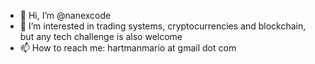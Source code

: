 - 👋 Hi, I’m @nanexcode
- 👀 I’m interested in trading systems, cryptocurrencies and blockchain, but any tech challenge is also welcome 
- 📫 How to reach me: hartmanmario at gmail dot com

<!---
nanexcode/nanexcode is a ✨ special ✨ repository because its `README.md` (this file) appears on your GitHub profile.
You can click the Preview link to take a look at your changes.
--->
